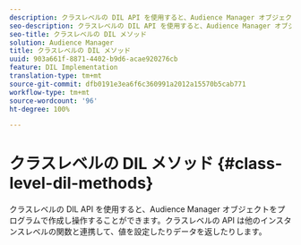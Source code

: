 ```yaml
---
description: クラスレベルの DIL API を使用すると、Audience Manager オブジェクトをプログラムで作成し操作することができます。クラスレベルの API は他のインスタンスレベルの関数と連携して、値を設定したりデータを返したりします。
seo-description: クラスレベルの DIL API を使用すると、Audience Manager オブジェクトをプログラムで作成し操作することができます。クラスレベルの API は他のインスタンスレベルの関数と連携して、値を設定したりデータを返したりします。
seo-title: クラスレベルの DIL メソッド
solution: Audience Manager
title: クラスレベルの DIL メソッド
uuid: 903a661f-8871-4402-b9d6-acae920276cb
feature: DIL Implementation
translation-type: tm+mt
source-git-commit: dfb0191e3ea6f6c360991a2012a15570b5cab771
workflow-type: tm+mt
source-wordcount: '96'
ht-degree: 100%

---
```



# クラスレベルの DIL メソッド {#class-level-dil-methods}

クラスレベルの DIL API を使用すると、Audience Manager オブジェクトをプログラムで作成し操作することができます。クラスレベルの API は他のインスタンスレベルの関数と連携して、値を設定したりデータを返したりします。

<!-- 

c_dil_overview.xml

 -->

